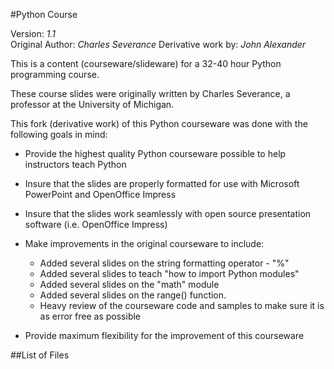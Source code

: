 <!-- README for Python Course -->


#Python Course

Version: *1.1*
<br />
Original Author: *Charles Severance*
Derivative work by: *John Alexander*

<!-- SUMMARY -->

This is a content (courseware/slideware) for a 32-40 hour Python programming course.

These course slides were originally written by Charles Severance, a professor at the University of Michigan.

This fork (derivative work) of this Python courseware was done with the following goals in mind:

* Provide the highest quality Python courseware possible to help instructors teach Python

* Insure that the slides are properly formatted for use with Microsoft PowerPoint and OpenOffice Impress

* Insure that the slides work seamlessly with open source presentation software (i.e. OpenOffice Impress)

* Make improvements in the original courseware to include:
    * Added several slides on the string formatting operator - "%"
    * Added several slides to teach "how to import Python modules"
    * Added several slides on the "math" module 
    * Added several slides on the range() function. 
    * Heavy review of the courseware code and samples to make sure it is as error free as possible

* Provide maximum flexibility for the improvement of this courseware                                                                      


##List of Files
<!-- list below here all libraries, scripts, other files provided with this tool. 

* syllabus.pdf --  A PDF document with recommendations on how to use this courseware to teach a Python course 
* PythonCourse_01_Intro.ppt
* PythonCourse_02_Expressions.ppt
* PythonCourse_03_Conditional.ppt
* PythonCourse_04_Functions.ppt
* PythonCourse_05_Iterations.ppt
* PythonCourse_06_Strings.ppt
* PythonCourse_07_Files.ppt
* PythonCourse_08_Lists.ppt
* PythonCourse_09_Dictionaries.ppt
* PythonCourse_10_Tuples.ppt
* README.txt -- This ReadMe file.
* LICENSE.txt

##Requirements and Dependencies

* Any software capable of reading and displaying Microsoft PPT files
* Note: This courseware has been specifically used and tested with: Microsoft PowerPoint 2013 and OpenOffice Impress 3.4.1


##Installation 
* Copy all of the PPT files to a directory on your system and use them with any software capable of reading and displaying MS PPT files

##Acknowledgements
The project maintainer, John Alexander wishes to thank Charles Severance for authoring the original slides and placing them under the
Creative Commons Attribition 3.0 license ("BY" variant).  All of my additions and modifications are also under the Creative Commons
Attribution 3.0 license ("BY" variant) and I welcome feedback and suggestions for further improvement of this courseware.

I also encourage anyone to fork these slides if they wish, as long as the slides and their changes are also put under the Creative Commons License .  The goal is to provide the best
possible materials to teach computer programming, with Python as an excellent language for students to learn.


##Issues

No known issues.  If someone would like to further test and QA these slides please contact me.  I'd especially be interested
in assistance on testing/using these slides on an Apple Mac computer, and on Linux systems (any distributions).


##Contact

*John Alexander* - - *jalexander@cloudpassage.com*

##Resources

The original set of slides is located at www.pythonlearn.com 

The following two open-source books are highly recommended for use with this Python courseware:

1) "Python for Informatics : Exploring Information", by Charles Severance
www.pythonlearn.com

2) "Think Python : How to Think Like a Computer Scientist", by Allen Downey.
Available at: http://www.openbookproject.net/thinkcs/python/english2e/



